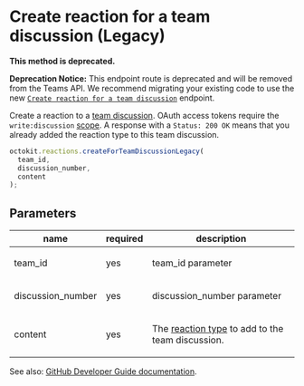 # Create reaction for a team discussion (Legacy)

**This method is deprecated.**

**Deprecation Notice:** This endpoint route is deprecated and will be removed from the Teams API. We recommend migrating your existing code to use the new [`Create reaction for a team discussion`](https://developer.github.com/v3/reactions/#create-reaction-for-a-team-discussion) endpoint.

Create a reaction to a [team discussion](https://developer.github.com/v3/teams/discussions/). OAuth access tokens require the `write:discussion` [scope](https://developer.github.com/apps/building-oauth-apps/understanding-scopes-for-oauth-apps/). A response with a `Status: 200 OK` means that you already added the reaction type to this team discussion.

```js
octokit.reactions.createForTeamDiscussionLegacy(
  team_id,
  discussion_number,
  content
);
```

## Parameters

<table>
  <thead>
    <tr>
      <th>name</th>
      <th>required</th>
      <th>description</th>
    </tr>
  </thead>
  <tbody>
    <tr><td>team_id</td><td>yes</td><td>

team_id parameter

</td></tr>
<tr><td>discussion_number</td><td>yes</td><td>

discussion_number parameter

</td></tr>
<tr><td>content</td><td>yes</td><td>

The [reaction type](https://developer.github.com/v3/reactions/#reaction-types) to add to the team discussion.

</td></tr>
  </tbody>
</table>

See also: [GitHub Developer Guide documentation](endpoint.documentationUrl).
